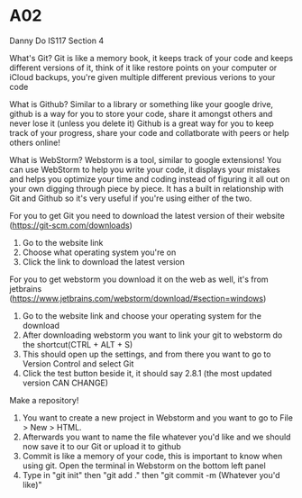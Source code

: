# A02
Danny Do IS117 Section 4 

What's Git?
  Git is like a memory book, it keeps track of your code and keeps different versions of it, think of it like restore points on your computer or iCloud backups, you're given multiple different previous verions to your code
  
What is Github?
  Similar to a library or something like your google drive, github is a way for you to store your code, share it amongst others and never lose it (unless you delete it)
  Github is a great way for you to keep track of your progress, share your code and collatborate with peers or help others online!

What is WebStorm?
  Webstorm is a tool, similar to google extensions! You can use WebStorm to help you write your code, it displays your mistakes and helps you optimize your time and coding instead of figuring it all out on your own digging through piece by piece.  It has a built in relationship with Git and Github so it's very useful if you're using either of the two.  

  For you to get Git you need to download the latest version of their website (https://git-scm.com/downloads)
1. Go to the website link
2. Choose what operating system you're on
3. Click the link to download the latest version

For you to get webstorm you download it on the web as well, it's from jetbrains (https://www.jetbrains.com/webstorm/download/#section=windows)
1. Go to the website link and choose your operating system for the download
2. After downloading webstorm you want to link your git to webstorm do the shortcut(CTRL + ALT + S)
3. This should open up the settings, and from there you want to go to Version Control and select Git
4. Click the test button beside it, it should say 2.8.1 (the most updated version CAN CHANGE)

Make a repository! 
1. You want to create a new project in Webstorm and you want to go to File > New > HTML.
2. Afterwards you want to name the file whatever you'd like and we should now save it to our Git or upload it to github
3. Commit is like a memory of your code, this is important to know when using git.  Open the terminal in Webstorm on the bottom left panel
4. Type in "git init" then "git add ." then "git commit -m (Whatever you'd like)"
